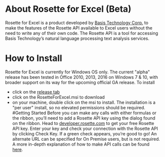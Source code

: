 # About Rosette for Excel (Beta)
Rosette for Excel is a product developed by [Basis Technology Corp.](basistech.com) to make the features of the Rosette API available to Excel users without the need to write any of their own code. The Rosette API is a tool for accessing Basis Technology’s natural language processing text analysis services. 
# How to Install  
Rosette for Excel is currently for Windows OS only. The current "alpha" release has been tested in Office 2010, 2013, 2016 on Windows 7 & 10, with broader support on its way for the upcoming official GA release.
To install 
- click on the [release tab](https://github.com/rosette-api-community/rosette-for-excel/releases)
- click on the RosetteForExcel.msi to download
- on your machine, double click on the msi to install. The installation is a "per user" install, so no elevated permissions should be required.
#Getting Started
Before you can make any calls with either formulas or the ribbon, you’ll need to add a Rosette API key using the dialog found on the ribbon. Head to [developer.rosette.com](developer.rosette.com) to get your free Rosette API key. Enter your key and check your connection with the Rosette API by clicking Check Key. If a green check appears, you’re good to go! An alternate URL can be specified for On Premise users, but is not required. A more in-depth explanation of how to make API calls can be found [here](UseInfo.md).
